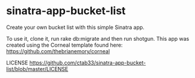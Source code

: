 
# sinatra-app-bucket-list

Create your own bucket list with this simple Sinatra app.

To use it, clone it, run rake db:migrate and then run shotgun.
This app was created using the Corneal template found here: https://github.com/thebrianemory/corneal

LICENSE
https://github.com/ctab33/sinatra-app-bucket-list/blob/master/LICENSE
